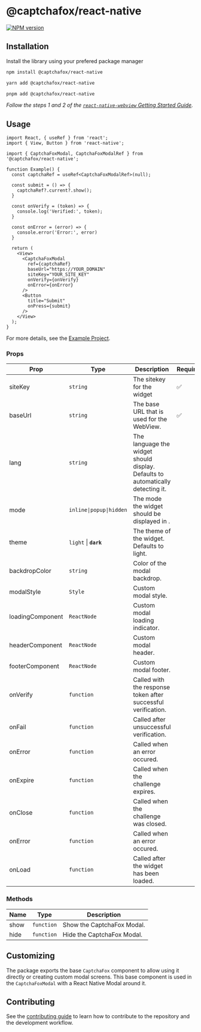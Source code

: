 # @captchafox/react-native

[![NPM version](https://img.shields.io/npm/v/@captchafox/react-native.svg)](https://www.npmjs.com/package/@captchafox/react-native)

## Installation

Install the library using your prefered package manager

```sh
npm install @captchafox/react-native
```

```sh
yarn add @captchafox/react-native
```

```sh
pnpm add @captchafox/react-native
```

_Follow the steps 1 and 2 of the [`react-native-webview` Getting Started Guide](https://github.com/react-native-community/react-native-webview/blob/master/docs/Getting-Started.md)._

## Usage

```tsx
import React, { useRef } from 'react';
import { View, Button } from 'react-native';

import { CaptchaFoxModal, CaptchaFoxModalRef } from '@captchafox/react-native';

function Example() {
  const captchaRef = useRef<CaptchaFoxModalRef>(null);

  const submit = () => {
    captchaRef?.current?.show();
  }

  const onVerify = (token) => {
    console.log('Verified:', token);
  }

  const onError = (error) => {
    console.error('Error:', error)
  }

  return (
    <View>
      <CaptchaFoxModal
        ref={captchaRef}
        baseUrl="https://YOUR_DOMAIN"
        siteKey="YOUR_SITE_KEY"
        onVerify={onVerify}
        onError={onError}
      />
      <Button
        title="Submit"
        onPress={submit}
      />
    </View>
  );
}
```

For more details, see the [Example Project](https://github.com/CaptchaFox/react-native-captchafox/blob/main/example/src/App.tsx).

### Props

| **Prop**         | **Type**                  | **Description**                                                                 | **Required** |
| ---------------- | ------------------------- | ------------------------------------------------------------------------------- | ------------ |
| siteKey          | `string`                  | The sitekey for the widget                                                      | ✅            |
| baseUrl          | `string`                  | The base URL that is used for the WebView.                                      | ✅            |
| lang             | `string`                  | The language the widget should display. Defaults to automatically detecting it. |              |
| mode             | `inline\|popup\|hidden`   | The mode the widget should be displayed in .                                    |              |
| theme            | `light` &#124; **`dark`** | The theme of the widget. Defaults to light.                                     |              |
| backdropColor    | `string`                  | Color of the modal backdrop.                                                    |              |
| modalStyle       | `Style`                   | Custom modal style.                                                             |              |
| loadingComponent | `ReactNode`               | Custom modal loading indicator.                                                 |              |
| headerComponent  | `ReactNode`               | Custom modal header.                                                            |              |
| footerComponent  | `ReactNode`               | Custom modal footer.                                                            |              |
| onVerify         | `function`                | Called with the response token after successful verification.                   |              |
| onFail           | `function`                | Called after unsuccessful verification.                                         |              |
| onError          | `function`                | Called when an error occured.                                                   |              |
| onExpire         | `function`                | Called when the challenge expires.                                              |              |
| onClose          | `function`                | Called when the challenge was closed.                                           |              |
| onError          | `function`                | Called when an error occured.                                                   |              |
| onLoad           | `function`                | Called after the widget has been loaded.                                        |              |

### Methods

| Name | Type       | Description                |
| ---- | ---------- | -------------------------- |
| show | `function` | Show the CaptchaFox Modal. |
| hide | `function` | Hide the CaptchaFox Modal. |

## Customizing

The package exports the base `CaptchaFox` component to allow using it directly or creating custom modal screens. This base component is used in the `CaptchaFoxModal` with a React Native Modal around it.

## Contributing

See the [contributing guide](CONTRIBUTING.md) to learn how to contribute to the repository and the development workflow.
